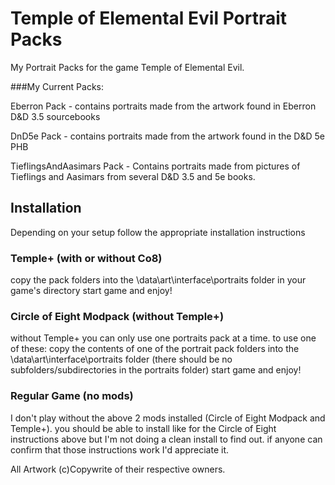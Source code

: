 # Temple of Elemental Evil Portrait Packs
My Portrait Packs for the game Temple of Elemental Evil.

###My Current Packs:

Eberron Pack - contains portraits made from the artwork found in Eberron D&D 3.5 sourcebooks

DnD5e Pack - contains portraits made from the artwork found in the D&D 5e PHB

TieflingsAndAasimars Pack - Contains portraits made from pictures of Tieflings and Aasimars from several D&D 3.5 and 5e books. 

## Installation
Depending on your setup follow the appropriate installation instructions

### Temple+ (with or without Co8)
copy the pack folders into the \data\art\interface\portraits folder in your game's directory
start game and enjoy!

### Circle of Eight Modpack (without Temple+)
without Temple+ you can only use one portraits pack at a time.
to use one of these:
copy the contents of one of the portrait pack folders into the \data\art\interface\portraits folder
(there should be no subfolders/subdirectories in the portraits folder)
start game and enjoy!

### Regular Game (no mods)
I don't play without the above 2 mods installed (Circle of Eight Modpack and Temple+). you should be able to install like for the Circle of Eight instructions above but I'm not doing a clean install to find out. if anyone can confirm that those instructions work I'd appreciate it. 

All Artwork (c)Copywrite of their respective owners. 
